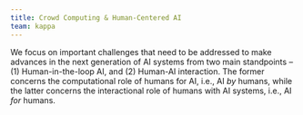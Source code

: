 ```yaml
---
title: Crowd Computing & Human-Centered AI
team: kappa
---
```

We focus on important challenges that need to be addressed to make advances in the next generation of AI systems from two main standpoints – (1) Human-in-the-loop AI, and (2) Human-AI interaction. The former concerns the computational role of humans for AI, i.e., AI *by* humans, while the latter concerns the interactional role of humans with AI systems, i.e., AI *for* humans.
